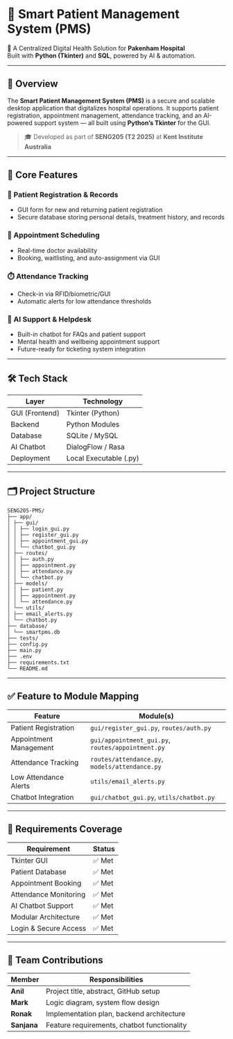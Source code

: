 # 🏥 Smart Patient Management System (PMS)

📌 A Centralized Digital Health Solution for **Pakenham Hospital**  
Built with **Python (Tkinter)** and **SQL**, powered by AI & automation.

---

## 📖 Overview

The **Smart Patient Management System (PMS)** is a secure and scalable desktop application that digitalizes hospital operations. It supports patient registration, appointment management, attendance tracking, and an AI-powered support system — all built using **Python’s Tkinter** for the GUI.

> 🎓 Developed as part of **SENG205 (T2 2025)** at **Kent Institute Australia**

---

## 🎯 Core Features

### 🧾 Patient Registration & Records
- GUI form for new and returning patient registration  
- Secure database storing personal details, treatment history, and records  

### 📅 Appointment Scheduling
- Real-time doctor availability  
- Booking, waitlisting, and auto-assignment via GUI  

### ⏱️ Attendance Tracking
- Check-in via RFID/biometric/GUI  
- Automatic alerts for low attendance thresholds  

### 💬 AI Support & Helpdesk
- Built-in chatbot for FAQs and patient support  
- Mental health and wellbeing appointment support  
- Future-ready for ticketing system integration  

---

## 🛠️ Tech Stack

| Layer        | Technology            |
|--------------|------------------------|
| GUI (Frontend) | Tkinter (Python)       |
| Backend      | Python Modules         |
| Database     | SQLite / MySQL         |
| AI Chatbot   | DialogFlow / Rasa      |
| Deployment   | Local Executable (.py) |

---

## 🗂️ Project Structure
```plaintext
SENG205-PMS/
├── app/
│ ├── gui/
│ │ ├── login_gui.py
│ │ ├── register_gui.py
│ │ ├── appointment_gui.py
│ │ └── chatbot_gui.py
│ ├── routes/
│ │ ├── auth.py
│ │ ├── appointment.py
│ │ ├── attendance.py
│ │ └── chatbot.py
│ ├── models/
│ │ ├── patient.py
│ │ ├── appointment.py
│ │ └── attendance.py
│ └── utils/
│ ├── email_alerts.py
│ └── chatbot.py
├── database/
│ └── smartpms.db
├── tests/
├── config.py
├── main.py
├── .env
├── requirements.txt
└── README.md
```

---

## ✅ Feature to Module Mapping

| Feature                      | Module(s)                                        |
|-----------------------------|--------------------------------------------------|
| Patient Registration         | `gui/register_gui.py`, `routes/auth.py`         |
| Appointment Management       | `gui/appointment_gui.py`, `routes/appointment.py`|
| Attendance Tracking          | `routes/attendance.py`, `models/attendance.py`  |
| Low Attendance Alerts        | `utils/email_alerts.py`                         |
| Chatbot Integration          | `gui/chatbot_gui.py`, `utils/chatbot.py`        |

---

## 📌 Requirements Coverage

| Requirement                       | Status   |
|----------------------------------|----------|
| Tkinter GUI                      | ✅ Met    |
| Patient Database                 | ✅ Met    |
| Appointment Booking              | ✅ Met    |
| Attendance Monitoring            | ✅ Met    |
| AI Chatbot Support               | ✅ Met    |
| Modular Architecture             | ✅ Met    |
| Login & Secure Access            | ✅ Met    |

---

## 👥 Team Contributions

| Member    | Responsibilities                              |
|-----------|-----------------------------------------------|
| **Anil**      | Project title, abstract, GitHub setup         |
| **Mark**      | Logic diagram, system flow design             |
| **Ronak**     | Implementation plan, backend architecture     |
| **Sanjana**   | Feature requirements, chatbot functionality   |
